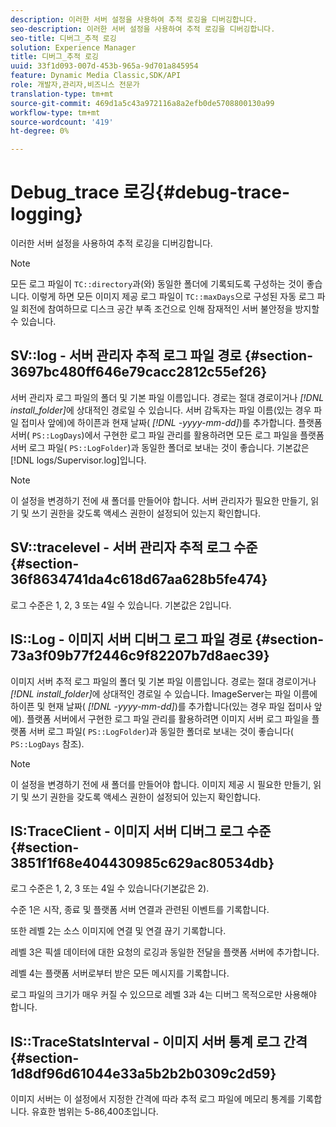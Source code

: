 ```yaml
---
description: 이러한 서버 설정을 사용하여 추적 로깅을 디버깅합니다.
seo-description: 이러한 서버 설정을 사용하여 추적 로깅을 디버깅합니다.
seo-title: 디버그_추적 로깅
solution: Experience Manager
title: 디버그_추적 로깅
uuid: 33f1d093-007d-453b-965a-9d701a845954
feature: Dynamic Media Classic,SDK/API
role: 개발자,관리자,비즈니스 전문가
translation-type: tm+mt
source-git-commit: 469d1a5c43a972116a8a2efb0de5708800130a99
workflow-type: tm+mt
source-wordcount: '419'
ht-degree: 0%

---
```



# Debug_trace 로깅{#debug-trace-logging}

이러한 서버 설정을 사용하여 추적 로깅을 디버깅합니다.

>[!NOTE]
>
>모든 로그 파일이 `TC::directory`과(와) 동일한 폴더에 기록되도록 구성하는 것이 좋습니다. 이렇게 하면 모든 이미지 제공 로그 파일이 `TC::maxDays`으로 구성된 자동 로그 파일 회전에 참여하므로 디스크 공간 부족 조건으로 인해 잠재적인 서버 불안정을 방지할 수 있습니다.

## SV::log - 서버 관리자 추적 로그 파일 경로 {#section-3697bc480ff646e79cacc2812c55ef26}

서버 관리자 로그 파일의 폴더 및 기본 파일 이름입니다. 경로는 절대 경로이거나 *[!DNL install_folder]*&#x200B;에 상대적인 경로일 수 있습니다. 서버 감독자는 파일 이름(있는 경우 파일 접미사 앞에)에 하이픈과 현재 날짜( *[!DNL -yyyy-mm-dd]*)를 추가합니다. 플랫폼 서버( `PS::LogDays`)에서 구현한 로그 파일 관리를 활용하려면 모든 로그 파일을 플랫폼 서버 로그 파일( `PS::LogFolder`)과 동일한 폴더로 보내는 것이 좋습니다. 기본값은 [!DNL logs/Supervisor.log]입니다.

>[!NOTE]
>
>이 설정을 변경하기 전에 새 폴더를 만들어야 합니다. 서버 관리자가 필요한 만들기, 읽기 및 쓰기 권한을 갖도록 액세스 권한이 설정되어 있는지 확인합니다.

## SV::tracelevel - 서버 관리자 추적 로그 수준 {#section-36f8634741da4c618d67aa628b5fe474}

로그 수준은 1, 2, 3 또는 4일 수 있습니다. 기본값은 2입니다.

## IS::Log - 이미지 서버 디버그 로그 파일 경로 {#section-73a3f09b77f2446c9f82207b7d8aec39}

이미지 서버 추적 로그 파일의 폴더 및 기본 파일 이름입니다. 경로는 절대 경로이거나 *[!DNL install_folder]*&#x200B;에 상대적인 경로일 수 있습니다. ImageServer는 파일 이름에 하이픈 및 현재 날짜( *[!DNL -yyyy-mm-dd]*)를 추가합니다(있는 경우 파일 접미사 앞에). 플랫폼 서버에서 구현한 로그 파일 관리를 활용하려면 이미지 서버 로그 파일을 플랫폼 서버 로그 파일( `PS::LogFolder`)과 동일한 폴더로 보내는 것이 좋습니다( `PS::LogDays` 참조).

>[!NOTE]
>
>이 설정을 변경하기 전에 새 폴더를 만들어야 합니다. 이미지 제공 시 필요한 만들기, 읽기 및 쓰기 권한을 갖도록 액세스 권한이 설정되어 있는지 확인합니다.

## IS:TraceClient - 이미지 서버 디버그 로그 수준 {#section-3851f1f68e404430985c629ac80534db}

로그 수준은 1, 2, 3 또는 4일 수 있습니다(기본값은 2).

수준 1은 시작, 종료 및 플랫폼 서버 연결과 관련된 이벤트를 기록합니다.

또한 레벨 2는 소스 이미지에 연결 및 연결 끊기 기록합니다.

레벨 3은 픽셀 데이터에 대한 요청의 로깅과 동일한 전달을 플랫폼 서버에 추가합니다.

레벨 4는 플랫폼 서버로부터 받은 모든 메시지를 기록합니다.

로그 파일의 크기가 매우 커질 수 있으므로 레벨 3과 4는 디버그 목적으로만 사용해야 합니다.

## IS::TraceStatsInterval - 이미지 서버 통계 로그 간격 {#section-1d8df96d61044e33a5b2b2b0309c2d59}

이미지 서버는 이 설정에서 지정한 간격에 따라 추적 로그 파일에 메모리 통계를 기록합니다. 유효한 범위는 5-86,400초입니다.
